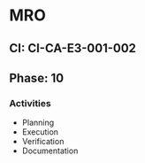 # MRO

## CI: CI-CA-E3-001-002
## Phase: 10

### Activities
- Planning
- Execution
- Verification
- Documentation
